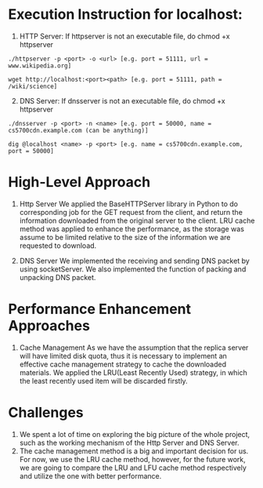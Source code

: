 # Execution Instruction for localhost:
1. HTTP Server:
If httpserver is not an executable file, do chmod +x httpserver

```
./httpserver -p <port> -o <url> [e.g. port = 51111, url = www.wikipedia.org]
```
```
wget http://localhost:<port><path> [e.g. port = 51111, path = /wiki/science]
```

2. DNS Server:
If dnsserver is not an executable file, do chmod +x httpserver
```
./dnsserver -p <port> -n <name> [e.g. port = 50000, name = cs5700cdn.example.com (can be anything)]
```
```
dig @localhost <name> -p <port> [e.g. name = cs5700cdn.example.com, port = 50000]
```

# High-Level Approach
1. Http Server
We applied the BaseHTTPServer library in Python to do corresponding job for the GET request from the client,
 and return the information downloaded from the original server to the client. LRU cache method was applied to enhance
 the performance, as the storage was assume to be limited relative to the size of the information we are requested to
 download.

2. DNS Server
We implemented the receiving and sending DNS packet by using socketServer. We also implemented the function of packing
 and unpacking DNS packet.

# Performance Enhancement Approaches
1. Cache Management
As we have the assumption that the replica server will have limited disk quota, thus it is necessary to implement an
 effective cache management strategy to cache the downloaded materials. We applied the LRU(Least Recently Used)
 strategy, in which the least recently used item will be discarded firstly.

# Challenges
1. We spent a lot of time on exploring the big picture of the whole project, such as the working mechanism of the Http
 Server and DNS Server.
2. The cache management method is a big and important decision for us. For now, we use the LRU cache method, however,
 for the future work, we are going to compare the LRU and LFU cache method respectively and utilize the one with better
 performance.